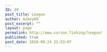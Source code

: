 ```yaml
---
ID: 39
post_title: League
author: mikey69
post_excerpt: ""
layout: page
permalink: http://www.curzon.fishing/league/
published: true
post_date: 2018-08-24 21:53:07
---
```

<!-- wp:image {"id":566} -->
<figure class="wp-block-image"><img src="http://www.curzon.fishing/wp-content/uploads/2019/04/image001-3.png" alt="" class="wp-image-566"/></figure>
<!-- /wp:image -->